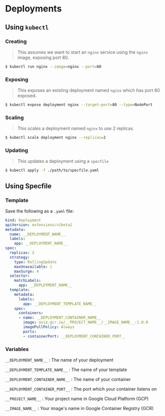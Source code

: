 # Deployments

## Using `kubectl`
### Creating
> This assumes we want to start an `nginx` service using the `nginx` image, exposing port 80.

```bash
$ kubectl run nginx --image=nginx --port=80
```

### Exposing
> This exposes an existing deployment named `nginx` which has port 80 exposed.

```bash
$ kubectl expose deployment nginx --target-port=80 --type=NodePort
```

### Scaling
> This scales a deployment named `nginx` to use 2 replicas.

```bash
$ kubectl scale deployment nginx --replicas=2
```

### Updating
> This updates a deployment using a `specfile`

```bash
$ kubectl apply -f ./path/to/specfile.yaml
```

## Using Specfile
### Template
Save the following as a `.yaml` file:

```yaml
kind: Deployment
apiVersion: extensions/v1beta1
metadata:
  name: __DEPLOYMENT_NAME__
  labels:
    app: __DEPLOYMENT_NAME__
spec:
  replicas: 2
  strategy:
    type: RollingUpdate
    maxUnavailable: 1
    maxSurge: 4
  selector:
    matchLabels:
      app: __DEPLOYMENT_NAME__
  template:
    metadata:
      labels:
        app: __DEPLOYMENT_TEMPLATE_NAME__
    spec:
      containers:
      - name: __DEPLOYMENT_CONTAINER_NAME__
        image: asia.gcr.io/__PROJECT_NAME__/__IMAGE_NAME__:1.0.0
        imagePullPolicy: Always
        ports:
        - containerPort: __DEPLOYMENT_CONTAINER_PORT__
```

### Variables

`__DEPLOYMENT_NAME__` : The name of your deployment

`__DEPLOYMENT_TEMPLATE_NAME__` : The name of your template

`__DEPLOYMENT_CONTAINER_NAME__` : The name of your container

`__DEPLOYMENT_CONTAINER_PORT__` : The port which your container listens on

`__PROJECT_NAME__` : Your project name in Google Cloud Platform (GCP)

`__IMAGE_NAME__` : Your image's name in Google Container Registry (GCR)
